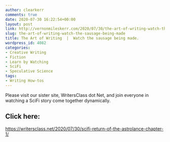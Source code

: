 ```yaml
---
author: clearkerr
comments: true
date: 2020-07-30 16:22:54+00:00
layout: post
link: http://vernonmileskerr.com/2020/07/30/the-art-of-writing-watch-the-sausage-being-made/
slug: the-art-of-writing-watch-the-sausage-being-made
title: The Art of Writing  |  Watch the sausage being made.
wordpress_id: 4082
categories:
- Creative Writing
- Fiction
- Learn by Watching
- SciFi
- Speculative Science
tags:
- Writing How-tos
---
```


Please visit our sister site, WritersClass dot Net, and join everyone in watching a SciFi story come together dynamically.


## Click here:


https://writersclass.net/2020/07/30/scifi-return-of-the-astrolance-chapter-1/
